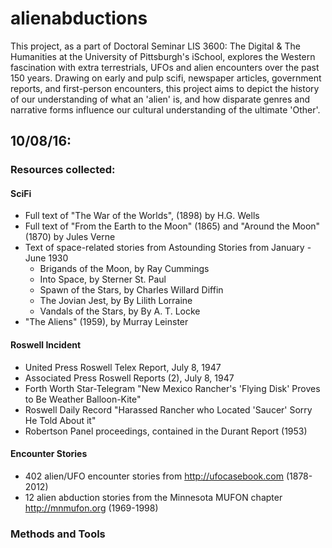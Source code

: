 # alienabductions
This project, as a part of Doctoral Seminar LIS 3600: The Digital & The Humanities at the University of Pittsburgh's iSchool, explores the Western fascination with extra terrestrials, UFOs and alien encounters over the past 150 years. Drawing on early and pulp scifi, newspaper articles, government reports, and first-person encounters, this project aims to depict the history of our understanding of what an 'alien' is, and how disparate genres and narrative forms influence our cultural understanding of the ultimate 'Other'.

## 10/08/16:
### Resources collected:
#### SciFi
- Full text of "The War of the Worlds", (1898) by H.G. Wells
- Full text of "From the Earth to the Moon" (1865) and "Around the Moon" (1870) by Jules Verne
- Text of space-related stories from Astounding Stories from January - June 1930
  - Brigands of the Moon, by Ray Cummings
  - Into Space, by Sterner St. Paul
  - Spawn of the Stars, by Charles Willard Diffin
  - The Jovian Jest, by By Lilith Lorraine
  - Vandals of the Stars, by By A. T. Locke
- "The Aliens" (1959), by Murray Leinster

#### Roswell Incident
- United Press Roswell Telex Report, July 8, 1947
- Associated Press Roswell Reports (2), July 8, 1947
- Forth Worth Star-Telegram "New Mexico Rancher's 'Flying Disk' Proves to Be Weather Balloon-Kite"
- Roswell Daily Record "Harassed Rancher who Located 'Saucer' Sorry He Told About it"
- Robertson Panel proceedings, contained in the Durant Report (1953)

#### Encounter Stories
- 402 alien/UFO encounter stories from http://ufocasebook.com (1878-2012)
- 12 alien abduction stories from the Minnesota MUFON chapter http://mnmufon.org (1969-1998)

### Methods and Tools

